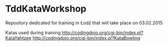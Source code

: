 # TddKataWorkshop
Repository dedicated for training in Łodź that will take place on 03.02.2015

Katas used during training
http://codingdojo.org/cgi-bin/index.pl?KataYahtzee
http://codingdojo.org/cgi-bin/index.pl?KataBowling
